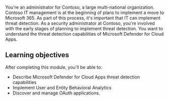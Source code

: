 You're an administrator for Contoso, a large multi-national organization. Contoso IT management is at the beginning of plans to implement a move to Microsoft 365. As part of this process, it's important that IT can implement threat detection. As a security administrator at Contoso, you're involved with the early stages of planning to implement threat detection. You want to understand the threat detection capabilities of Microsoft Defender for Cloud Apps.

## Learning objectives

After completing this module, you'll be able to:

- Describe Microsoft Defender for Cloud Apps threat detection capabilities
- Implement User and Entity Behavioral Analytics
- Discover and manage OAuth applications.
